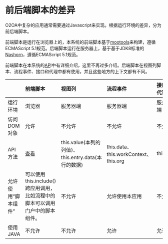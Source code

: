 # 前后端脚本的差异

O2OA中复杂的应用通常需要通过Javascript来实现。根据运行环境的差异，分为前后端脚本。

前端脚本是运行在浏览器上的，本系统的前端脚本基于[mootools](https://mootools.net/)来构建，遵循ECMAScript 5.1规范。后端脚本运行在服务器上，基于基于JDK8标准的[Nashorn](https://www.n-k.de/riding-the-nashorn)，遵循ECMAScript 5.1规范。

前端脚本在本系统的[AP](http://dev.o2oa.net/x_desktop/portal.html?id=dcd8e168-2da0-4496-83ee-137dc976c7f6&page=b80ecfe9-a0df-4797-84f4-a28ed3bee550)I中有详细介绍，这里不再过多介绍。后端脚本在视图列脚本、流程事件、接口和代理中都有使用，并且这些地方的上下文都有不同。

|  | 前端脚本 | 视图列 | 流程事件 | 接口和代理 |
| :--- | :--- | :--- | :--- | :--- |
| 运行环境 | 浏览器 | 服务器端 | 服务器端 | 服务器端 |
| 访问DOM对象 | 允许 | 不允许 | 不允许 | 不允许 |
| API方法 | [查看](http://dev.o2oa.net/x_desktop/portal.html?id=dcd8e168-2da0-4496-83ee-137dc976c7f6&page=b80ecfe9-a0df-4797-84f4-a28ed3bee550) | this.value\(本列的列值\)、this.entry.data\(本行的数据\) | this.data、this.workContext、this.org | this.org |
| 允许使用“脚本组件” | 可以使用this.include\(\)跨应用调用，比如流程中的脚本可以调用门户中的脚本组件。 | 不允许 | 允许使用本应用 | 不允许 |
| 使用JAVA | 不允许 | 不允许 | 允许 | 允许 |

